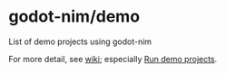 # godot-nim/demo

List of demo projects using godot-nim

For more detail, see [wiki](https://github.com/godot-nim/docs/wiki); especially [Run demo projects](https://github.com/godot-nim/docs/wiki/Run-demo-projects).
